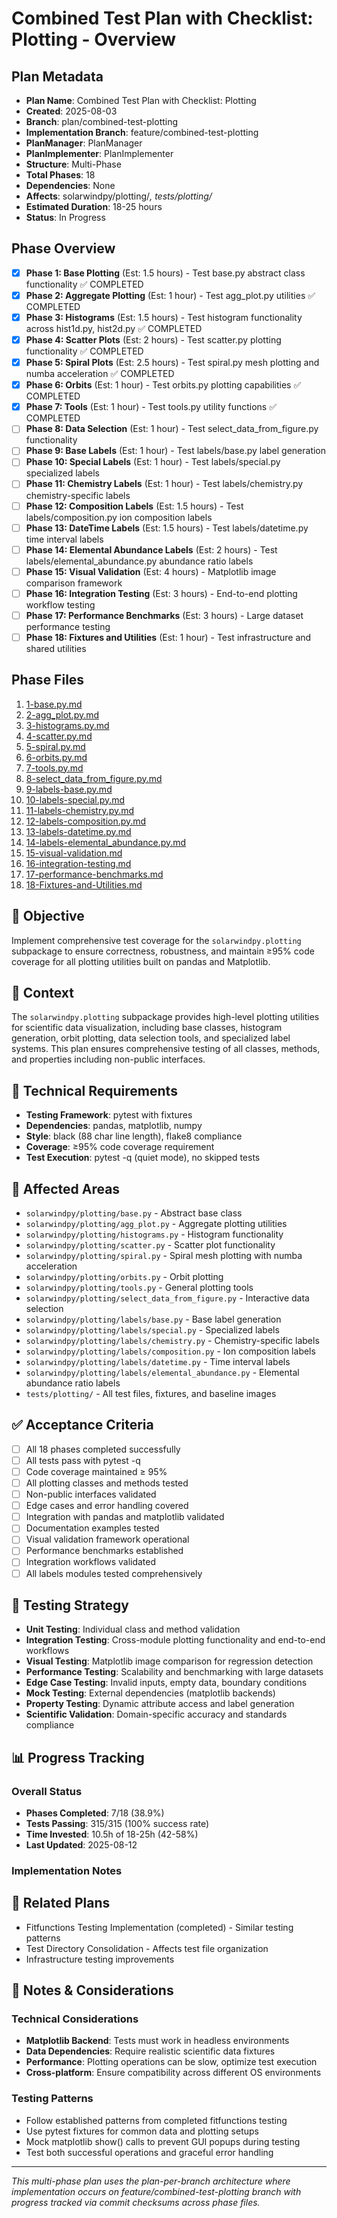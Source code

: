 # Combined Test Plan with Checklist: Plotting - Overview

## Plan Metadata
- **Plan Name**: Combined Test Plan with Checklist: Plotting
- **Created**: 2025-08-03
- **Branch**: plan/combined-test-plotting
- **Implementation Branch**: feature/combined-test-plotting
- **PlanManager**: PlanManager
- **PlanImplementer**: PlanImplementer
- **Structure**: Multi-Phase
- **Total Phases**: 18
- **Dependencies**: None
- **Affects**: solarwindpy/plotting/*, tests/plotting/*
- **Estimated Duration**: 18-25 hours
- **Status**: In Progress

## Phase Overview
- [x] **Phase 1: Base Plotting** (Est: 1.5 hours) - Test base.py abstract class functionality ✅ COMPLETED
- [x] **Phase 2: Aggregate Plotting** (Est: 1 hour) - Test agg_plot.py utilities ✅ COMPLETED  
- [x] **Phase 3: Histograms** (Est: 1.5 hours) - Test histogram functionality across hist1d.py, hist2d.py ✅ COMPLETED
- [x] **Phase 4: Scatter Plots** (Est: 2 hours) - Test scatter.py plotting functionality ✅ COMPLETED
- [x] **Phase 5: Spiral Plots** (Est: 2.5 hours) - Test spiral.py mesh plotting and numba acceleration ✅ COMPLETED
- [x] **Phase 6: Orbits** (Est: 1 hour) - Test orbits.py plotting capabilities ✅ COMPLETED
- [x] **Phase 7: Tools** (Est: 1 hour) - Test tools.py utility functions ✅ COMPLETED
- [ ] **Phase 8: Data Selection** (Est: 1 hour) - Test select_data_from_figure.py functionality
- [ ] **Phase 9: Base Labels** (Est: 1 hour) - Test labels/base.py label generation
- [ ] **Phase 10: Special Labels** (Est: 1 hour) - Test labels/special.py specialized labels
- [ ] **Phase 11: Chemistry Labels** (Est: 1 hour) - Test labels/chemistry.py chemistry-specific labels
- [ ] **Phase 12: Composition Labels** (Est: 1.5 hours) - Test labels/composition.py ion composition labels
- [ ] **Phase 13: DateTime Labels** (Est: 1.5 hours) - Test labels/datetime.py time interval labels
- [ ] **Phase 14: Elemental Abundance Labels** (Est: 2 hours) - Test labels/elemental_abundance.py abundance ratio labels
- [ ] **Phase 15: Visual Validation** (Est: 4 hours) - Matplotlib image comparison framework
- [ ] **Phase 16: Integration Testing** (Est: 3 hours) - End-to-end plotting workflow testing
- [ ] **Phase 17: Performance Benchmarks** (Est: 3 hours) - Large dataset performance testing
- [ ] **Phase 18: Fixtures and Utilities** (Est: 1 hour) - Test infrastructure and shared utilities

## Phase Files
1. [1-base.py.md](./1-base.py.md)
2. [2-agg_plot.py.md](./2-agg_plot.py.md)
3. [3-histograms.py.md](./3-histograms.py.md)
4. [4-scatter.py.md](./4-scatter.py.md)
5. [5-spiral.py.md](./5-spiral.py.md)
6. [6-orbits.py.md](./6-orbits.py.md)
7. [7-tools.py.md](./7-tools.py.md)
8. [8-select_data_from_figure.py.md](./8-select_data_from_figure.py.md)
9. [9-labels-base.py.md](./9-labels-base.py.md)
10. [10-labels-special.py.md](./10-labels-special.py.md)
11. [11-labels-chemistry.py.md](./11-labels-chemistry.py.md)
12. [12-labels-composition.py.md](./12-labels-composition.py.md)
13. [13-labels-datetime.py.md](./13-labels-datetime.py.md)
14. [14-labels-elemental_abundance.py.md](./14-labels-elemental_abundance.py.md)
15. [15-visual-validation.md](./15-visual-validation.md)
16. [16-integration-testing.md](./16-integration-testing.md)
17. [17-performance-benchmarks.md](./17-performance-benchmarks.md)
18. [18-Fixtures-and-Utilities.md](./18-Fixtures-and-Utilities.md)

## 🎯 Objective
Implement comprehensive test coverage for the `solarwindpy.plotting` subpackage to ensure correctness, robustness, and maintain ≥95% code coverage for all plotting utilities built on pandas and Matplotlib.

## 🧠 Context
The `solarwindpy.plotting` subpackage provides high-level plotting utilities for scientific data visualization, including base classes, histogram generation, orbit plotting, data selection tools, and specialized label systems. This plan ensures comprehensive testing of all classes, methods, and properties including non-public interfaces.

## 🔧 Technical Requirements
- **Testing Framework**: pytest with fixtures
- **Dependencies**: pandas, matplotlib, numpy
- **Style**: black (88 char line length), flake8 compliance
- **Coverage**: ≥95% code coverage requirement
- **Test Execution**: pytest -q (quiet mode), no skipped tests

## 📂 Affected Areas
- `solarwindpy/plotting/base.py` - Abstract base class
- `solarwindpy/plotting/agg_plot.py` - Aggregate plotting utilities
- `solarwindpy/plotting/histograms.py` - Histogram functionality
- `solarwindpy/plotting/scatter.py` - Scatter plot functionality
- `solarwindpy/plotting/spiral.py` - Spiral mesh plotting with numba acceleration
- `solarwindpy/plotting/orbits.py` - Orbit plotting
- `solarwindpy/plotting/tools.py` - General plotting tools
- `solarwindpy/plotting/select_data_from_figure.py` - Interactive data selection
- `solarwindpy/plotting/labels/base.py` - Base label generation
- `solarwindpy/plotting/labels/special.py` - Specialized labels
- `solarwindpy/plotting/labels/chemistry.py` - Chemistry-specific labels
- `solarwindpy/plotting/labels/composition.py` - Ion composition labels
- `solarwindpy/plotting/labels/datetime.py` - Time interval labels
- `solarwindpy/plotting/labels/elemental_abundance.py` - Elemental abundance ratio labels
- `tests/plotting/` - All test files, fixtures, and baseline images

## ✅ Acceptance Criteria
- [ ] All 18 phases completed successfully
- [ ] All tests pass with pytest -q
- [ ] Code coverage maintained ≥ 95%
- [ ] All plotting classes and methods tested
- [ ] Non-public interfaces validated
- [ ] Edge cases and error handling covered
- [ ] Integration with pandas and matplotlib validated
- [ ] Documentation examples tested
- [ ] Visual validation framework operational
- [ ] Performance benchmarks established
- [ ] Integration workflows validated
- [ ] All labels modules tested comprehensively

## 🧪 Testing Strategy
- **Unit Testing**: Individual class and method validation
- **Integration Testing**: Cross-module plotting functionality and end-to-end workflows
- **Visual Testing**: Matplotlib image comparison for regression detection
- **Performance Testing**: Scalability and benchmarking with large datasets
- **Edge Case Testing**: Invalid inputs, empty data, boundary conditions
- **Mock Testing**: External dependencies (matplotlib backends)
- **Property Testing**: Dynamic attribute access and label generation
- **Scientific Validation**: Domain-specific accuracy and standards compliance

## 📊 Progress Tracking

### Overall Status
- **Phases Completed**: 7/18 (38.9%)
- **Tests Passing**: 315/315 (100% success rate)
- **Time Invested**: 10.5h of 18-25h (42-58%)
- **Last Updated**: 2025-08-12

### Implementation Notes
<!-- Running log of implementation decisions, blockers, changes -->

## 🔗 Related Plans
- Fitfunctions Testing Implementation (completed) - Similar testing patterns
- Test Directory Consolidation - Affects test file organization
- Infrastructure testing improvements

## 💬 Notes & Considerations

### Technical Considerations
- **Matplotlib Backend**: Tests must work in headless environments
- **Data Dependencies**: Require realistic scientific data fixtures
- **Performance**: Plotting operations can be slow, optimize test execution
- **Cross-platform**: Ensure compatibility across different OS environments

### Testing Patterns
- Follow established patterns from completed fitfunctions testing
- Use pytest fixtures for common data and plotting setups
- Mock matplotlib show() calls to prevent GUI popups during testing
- Test both successful operations and graceful error handling

---
*This multi-phase plan uses the plan-per-branch architecture where implementation occurs on feature/combined-test-plotting branch with progress tracked via commit checksums across phase files.*